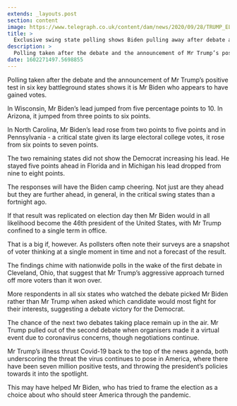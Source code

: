 ```yaml
--- 
extends: _layouts.post 
section: content 
image: https://www.telegraph.co.uk/content/dam/news/2020/09/28/TRUMP_ELECTION_0707_LEAD_trans_NvBQzQNjv4BqqVzuuqpFlyLIwiB6NTmJwfSM8Sv5nIxQonD2k-JCC_U.jpg?impolicy=logo-overlay 
title: > 
  Exclusive swing state polling shows Biden pulling away after debate and Trump's coronavirus 
description: > 
  Polling taken after the debate and the announcement of Mr Trump’s positive test in six key battleground states shows it is Mr Biden who appears to have gained votes.He stayed five points ahead in Florida and in Michigan his lead dropped from nine to eight points.More respondents in all six states who watched the debate picked Mr Biden rather than Mr Trump when asked which candidate would most fight for their interests, suggesting a debate victory for the Democrat.Mr Trump pulled out of the second debate when organisers made it a virtual event due to coronavirus concerns, though negotiations continue.This may have helped Mr Biden, who has tried to frame the election as a choice about who should steer America through the pandemic. 
date: 1602271497.5698855 
--- 
```

Polling taken after the debate and the announcement of Mr Trump’s positive test in six key battleground states shows it is Mr Biden who appears to have gained votes.

In Wisconsin, Mr Biden’s lead jumped from five percentage points to 10. In Arizona, it jumped from three points to six points.

In North Carolina, Mr Biden’s lead rose from two points to five points and in Pennsylvania - a critical state given its large electoral college votes, it rose from six points to seven points.

The two remaining states did not show the Democrat increasing his lead. He stayed five points ahead in Florida and in Michigan his lead dropped from nine to eight points.

The responses will have the Biden camp cheering. Not just are they ahead but they are further ahead, in general, in the critical swing states than a fortnight ago.

If that result was replicated on election day then Mr Biden would in all likelihood become the 46th president of the United States, with Mr Trump confined to a single term in office.

That is a big if, however. As pollsters often note their surveys are a snapshot of voter thinking at a single moment in time and not a forecast of the result.

The findings chime with nationwide polls in the wake of the first debate in Cleveland, Ohio, that suggest that Mr Trump’s aggressive approach turned off more voters than it won over.

More respondents in all six states who watched the debate picked Mr Biden rather than Mr Trump when asked which candidate would most fight for their interests, suggesting a debate victory for the Democrat.

The chance of the next two debates taking place remain up in the air. Mr Trump pulled out of the second debate when organisers made it a virtual event due to coronavirus concerns, though negotiations continue.

Mr Trump’s illness thrust Covid-19 back to the top of the news agenda, both underscoring the threat the virus continues to pose in America, where there have been seven million positive tests, and throwing the president’s policies towards it into the spotlight.

This may have helped Mr Biden, who has tried to frame the election as a choice about who should steer America through the pandemic.